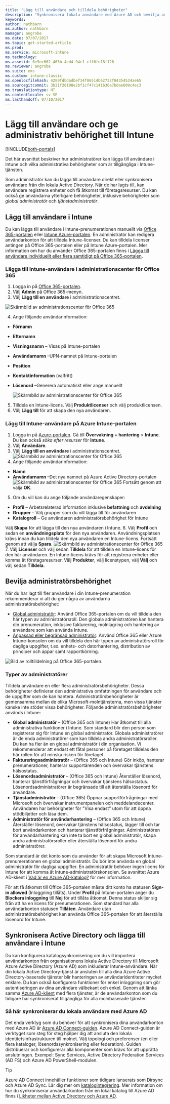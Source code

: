 ```yaml
---
title: "Lägg till användare och tilldela behörigheter"
description: "Synkronisera lokala användare med Azure AD och bevilja administratörsbehörighet för din Intune-prenumeration"
keywords: 
author: nathbarn
ms.author: nathbarn
manager: angrobe
ms.date: 07/07/2017
ms.topic: get-started-article
ms.prod: 
ms.service: microsoft-intune
ms.technology: 
ms.assetid: 6e9ec662-465b-4ed4-94c1-cff0fe18f126
ms.reviewer: angrobe
ms.suite: ems
ms.custom: intune-classic
ms.openlocfilehash: 4289fdbdadbef34f06514b62722f84354534ae65
ms.sourcegitcommit: 3b21f20108e2bf1cf47c141b36a7bdae609c4ec3
ms.translationtype: HT
ms.contentlocale: sv-SE
ms.lasthandoff: 07/10/2017
---
```

# <a name="add-users-and-give-administrative-permission-to-intune"></a>Lägg till användare och ge administrativ behörighet till Intune

[!INCLUDE[both-portals](./includes/note-for-both-portals.md)]

Det här avsnittet beskriver hur administratörer kan lägga till användare i Intune och vilka administrativa behörigheter som är tillgängliga i Intune-tjänsten.

Som administratör kan du lägga till användare direkt eller synkronisera användare från din lokala Active Directory. När de har lagts till, kan användare registrera enheter och få åtkomst till företagsresurser. Du kan också ge användarna ytterligare behörigheter, inklusive behörigheter som *global administratör* och *tjänstadministratör*.

## <a name="add-users-to-intune"></a>Lägg till användare i Intune
Du kan lägga till användare i Intune-prenumerationen manuellt via [Office 365-portalen](https://www.office.com/signin) eller [Intune Azure-portalen](https://portal.azure.com/#blade/Microsoft_Intune_DeviceSettings/ExtensionLandingBlade/overview). En administratör kan redigera användarkonton för att tilldela Intune-licenser. Du kan tilldela licenser antingen på Office 365-portalen eller på Intune Azure-portalen. Mer information om hur du använder Office 365-portalen finns i [Lägga till användare individuellt eller flera samtidigt på Office 365-portalen](https://support.office.com/article/Add-users-individually-or-in-bulk-to-Office-365-Admin-Help-1970f7d6-03b5-442f-b385-5880b9c256ec).

### <a name="add-intune-users-in-the-office-365-admin-center"></a>Lägga till Intune-användare i administrationscenter för Office 365
1. Logga in på [Office 365-portalen](https://www.office.com/signin).
2. Välj **Admin** på Office 365-menyn.
3. Välj **Lägg till en användare** i administrationscentret.

  ![Skärmbild av administrationscenter för Office 365](media/office-add-user.png)

4. Ange följande användarinformation:
  - **Förnamn**
  - **Efternamn**
  - **Visningsnamn** – Visas på Intune-portalen
  - **Användarnamn** –UPN-namnet på Intune-portalen
  - **Position**
  - **Kontaktinformation** (valfritt)
  - **Lösenord** –Generera automatiskt eller ange manuellt

     ![Skärmbild av administrationscenter för Office 365](media/office-add-user-details.png)

5. Tilldela en Intune-licens. Välj **Produktlicenser** och välj produktlicensen.
6. Välj **Lägg till** för att skapa den nya användaren.

### <a name="add-intune-users-in-the-azure-intune-portal"></a>Lägg till Intune-användare på Azure Intune-portalen
1. Logga in på [Azure-portalen](https://portal.azure.com). Gå till **Övervakning + hantering** > **Intune**. Du kan också *söka efter resurser* för **Intune**.
2. Välj **Användare**.
3. Välj **Lägg till en användare** i administrationscentret.
  ![Skärmbild av administrationscenter för Office 365](media/intune-add-user.png)
4. Ange följande användarinformation:
  - **Namn**
  - **Användarnamn** –Det nya namnet på Azure Active Directory-portalen ![Skärmbild av administrationscenter för Office 365](media/intune-add-user-info.png) Fortsätt genom att välja **OK**.
5. Om du vill kan du ange följande användaregenskaper:
  - **Profil** – Arbetsrelaterad information inklusive **befattning** och **avdelning**
  -  **Grupper** – Välj grupper som du vill lägga till för användaren
  - **Katalogroll** – Ge användaren administratörsbehörighet för Intune

  Välj **Skapa** för att lägga till den nya användaren i Intune.
6. Välj **Profil** och sedan en **användningsplats** för den nya användaren. Användningsplatsen krävs innan du kan tilldela den nya användaren en Intune-licens. Fortsätt genom att välja **Spara**.
    ![Skärmbild av administrationscenter för Office 365](media/intune-add-user-loc.png)
7. Välj **Licenser** och välj sedan **Tilldela** för att tilldela en Intune-licens för den här användaren. En Intune-licens krävs för att registrera enheter eller komma åt företagsresurser. Välj **Produkter**, välj licenstypen, välj **Välj** och välj sedan **Tilldela**.

## <a name="grant-admin-permissions"></a>Bevilja administratörsbehörighet

När du har lagt till fler användare i din Intune-prenumeration rekommenderar vi att du ger några av användarna administratörsbehörighet:
-   [Global administratör](#tenant-administrator): Använd Office 365-portalen om du vill tilldela den här typen av administratörsroll. Den globala administratören kan hantera din prenumeration, inklusive fakturering, molnlagring och hantering av användare som kan använda Intune.
-   [Anpassad eller begränsad administratör](#service-administrator): Använd Office 365 eller Azure Intune-konsolen om du vill tilldela den här typen av administratörsroll för dagliga uppgifter, t.ex. enhets- och datorhantering, distribution av principer och appar samt rapportkörning.

![Bild av rolltilldelning på Office 365-portalen.](./media/office-assign-roles.png)

### <a name="types-of-administrators"></a>Typer av administratörer

Tilldela användare en eller flera administratörsbehörigheter. Dessa behörigheter definierar den administrativa omfattningen för användare och de uppgifter som de kan hantera. Administratörsbehörigheter är gemensamma mellan de olika Microsoft-molntjänsterna, men vissa tjänster kanske inte stöder vissa behörigheter. Följande administratörsbehörigheter används i Intune:

- **Global administratör** – (Office 365 och Intune) Har åtkomst till alla administrativa funktioner i Intune. Som standard blir den person som registrerar sig för Intune en global administratör. Globala administratörer är de enda administratörer som kan tilldela andra administratörsroller. Du kan ha fler än en global administratör i din organisation. Vi rekommenderar att endast ett fåtal personer på företaget tilldelas den här rollen för att minska risken för företaget.
- **Faktureringsadministratör** – (Office 365 och Intune) Gör inköp, hanterar prenumerationer, hanterar supportärenden och övervakar tjänstens hälsostatus.
- **Lösenordsadministratör** – (Office 365 och Intune) Återställer lösenord, hanterar tjänstförfrågningar och övervakar tjänstens hälsostatus. Lösenordsadministratörer är begränsade till att återställa lösenord för användare.
- **Tjänstadministratör** – (Office 365) Öppnar supportförfrågningar med Microsoft och övervakar instrumentpanelen och meddelandecenter. Användaren har behörigheter för "Visa endast" utom för att öppna stödbiljetter och läsa dem.
- **Administratör för användarhantering** – (Office 365 och Intune) Återställer lösenord, övervakar tjänstens hälsostatus, lägger till och tar bort användarkonton och hanterar tjänstförfrågningar. Administratören för användarhantering kan inte ta bort en global administratör, skapa andra administratörsroller eller återställa lösenord för andra administratörer.

Som standard är det konto som du använder för att skapa Microsoft Intune-prenumerationen en global administratör. Du bör inte använda en global administratör för dagliga uppgifter. En administratör behöver ingen licens för Intune för att komma åt Intune-administratörskonsolen. Se avsnittet Azure AD-klient i [Vad är en Azure AD-katalog?](http://technet.microsoft.com/library/jj573650.aspx) för mer information.

För att få åtkomst till Office 365-portalen måste ditt konto ha statusen **Sign-in allowed** (Inloggning tillåts). Under **Profil** på Intune-portalen anger du **Blockera inloggning** till **Nej** för att tillåta åtkomst. Denna status skiljer sig från att ha en licens för prenumerationen. Som standard har alla användarkonton statusen **Tillåten**. Användare utan administratörsbehörighet kan använda Office 365-portalen för att återställa lösenord för Intune.

## <a name="sync-active-directory-and-add-users-to-intune"></a>Synkronisera Active Directory och lägga till användare i Intune
Du kan konfigurera katalogsynkronisering om du vill importera användarkonton från organisationens lokala Active Directory till Microsoft Azure Active Directory (Azure AD) som inkluderar Intune-användare. När din lokala Active Directory-tjänst är ansluten till alla dina Azure Active Directory-baserade tjänster blir hanteringen av användaridentiteter mycket enklare. Du kan också konfigurera funktioner för enkel inloggning som gör autentiseringen av dina användare välbekant och enkel. Genom att länka samma [Azure AD-klient](https://azure.microsoft.com/documentation/articles/active-directory-aadconnect/) med flera tjänster, är de användarkonton som du tidigare har synkroniserat tillgängliga för alla molnbaserade tjänster.

### <a name="how-to-sync-on-premises-users-with-azure-ad"></a>Så här synkroniserar du lokala användare med Azure AD
Det enda verktyg som du behöver för att synkronisera dina användarkonton med Azure AD är [Azure AD Connect-guiden](https://www.microsoft.com/download/details.aspx?id=47594). Azure AD Connect-guiden är verktyget som steg för steg hjälper dig att ansluta den lokala identitetsinfrastrukturen till molnet.  Välj topologi och preferenser (en eller flera kataloger, lösenordssynkronisering eller federation). Guiden distribuerar och konfigurerar alla komponenter som krävs för att upprätta anslutningen. Exempel: Sync Services, Active Directory Federation Services (AD FS) och Azure AD PowerShell-modulen.

> [!TIP]
> Azure AD Connect innehåller funktioner som tidigare lanserats som Dirsync och Azure AD Sync. Lär dig mer om [katalogintegrering](http://technet.microsoft.com/library/jj573653.aspx). Mer information om hur du synkroniserar användarkonton från en lokal katalog till Azure AD finns i [Likheter mellan Active Directory och Azure AD](http://technet.microsoft.com/library/dn518177.aspx).
